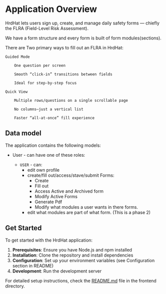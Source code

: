 # Application Overview

HrdHat lets users sign up, create, and manage daily safety forms — chiefly the FLRA (Field-Level Risk Assessment).

We have a form structure and every form is built of form modules(sections).

There are Two primary ways to fill out an FLRA in HrdHat:

    Guided Mode

        One question per screen

        Smooth “click-in” transitions between fields

        Ideal for step-by-step focus

    Quick View

        Multiple rows/questions on a single scrollable page

        No columns—just a vertical list

        Faster “all-at-once” fill experience

## Data model

The application contains the following models:

- User - can have one of these roles:

  - `USER` - can:
    - edit own profile
    - create/fill out/access/stave/submit Forms:
      - Create
      - Fill out
      - Access Active and Archived form
      - Modify Active Forms
      - Generate Pdf
      - Modify what modules a user wants in there forms.
    - edit what modules are part of what form. (This is a phase 2)

## Get Started

To get started with the HrdHat application:

1. **Prerequisites**: Ensure you have Node.js and npm installed
2. **Installation**: Clone the repository and install dependencies
3. **Configuration**: Set up your environment variables (see Configuration section in README)
4. **Development**: Run the development server

For detailed setup instructions, check the [README.md](../../README.md) file in the frontend directory.

